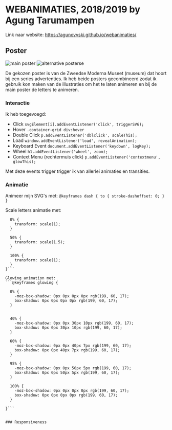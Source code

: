 # WEBANIMATIES, 2018/2019 by Agung Tarumampen

Link naar website: https://agunovvski.github.io/webanimaties/


## Poster

![main poster](https://assets.fontsinuse.com/static/use-media-items/47/46045/upto-700xauto/583e7014/2_Moderna-Museet_MMM-plakat_353_500.jpeg?resolution=0)
![alternative posterse](https://i.etsystatic.com/8628069/r/il/3e628e/1070729354/il_794xN.1070729354_7gah.jpg)

De gekozen poster is van de Zweedse Moderna Museet (museum) dat hoort bij een series advertenties. Ik heb beide posters gecombineerd zodat ik gebruik kon maken van de illustraties om het te laten animeren en bij de main poster de letters te animeren.


### Interactie

Ik heb toegevoegd:

* Click `svgElement[i].addEventListener('click', triggerSVG);`
* Hover `.container-grid div:hover`
* Double Click `p.addEventListener('dblclick', scaleThis);`
* Load `window.addEventListener('load', revealAnimation);`
* Keyboard Event `document.addEventListener('keydown', logKey);`
* Wheel `h1.addEventListener('wheel', zoom);`
* Context Menu (rechtermuis click) `p.addEventListener('contextmenu', glowThis);`

Met deze events trigger trigger ik van allerlei animaties en transities.

### Animatie

Animeer mijn SVG's met:
`@keyframes dash {
  to {
    stroke-dashoffset: 0;
  }
}`

Scale letters animatie met: 
```@keyframes scaleIt {
  0% {
    transform: scale(1);
  }

  50% {
    transform: scale(1.5);
  }

  100% {
    transform: scale(1);
  }
}```

Glowing animation met: 
```@keyframes glowing {

  0% {
    -moz-box-shadow: 0px 0px 0px 0px rgb(199, 60, 17);
    box-shadow: 0px 0px 0px 0px rgb(199, 60, 17);
  }


  40% {
    -moz-box-shadow: 0px 0px 30px 10px rgb(199, 60, 17);
    box-shadow: 0px 0px 30px 10px rgb(199, 60, 17);
  }

  60% {
    -moz-box-shadow: 0px 0px 40px 7px rgb(199, 60, 17);
    box-shadow: 0px 0px 40px 7px rgb(199, 60, 17);
  }

  95% {
    -moz-box-shadow: 0px 0px 50px 5px rgb(199, 60, 17);
    box-shadow: 0px 0px 50px 5px rgb(199, 60, 17);
  }

  100% {
    -moz-box-shadow: 0px 0px 0px 0px rgb(199, 60, 17);
    box-shadow: 0px 0px 0px 0px rgb(199, 60, 17);
  }
  
}```


### Responsiveness



